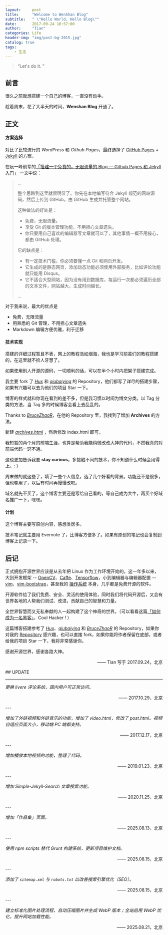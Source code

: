 ```yaml
---
layout:     post
title:      "Welcome to WenShan Blog"
subtitle:   " \"Hello World, Hello Blog\""
date:       2017-09-24 10:57:00
author:     "Tian"
categories: Life
header-img: "img/post-bg-2015.jpg"
catalog: true
tags:
    - 生活
---
```


> “Let's do it. ”


## 前言

很久之前就想搭建一个自己的博客，一直没有动手。

趁着周末，花了大半天的时间，**Wenshan Blog** 开通了。

## 正文

#### 方案选择

对比了比较流行的 *WordPress* 和 *Github Pages*，最终选择了 [GitHub Pages](https://pages.github.com/) + [Jekyll](http://jekyllrb.com/) 的方案。

在阮一峰前辈的[「搭建一个免费的，无限流量的 Blog — Github Pages 和 Jekyll 入门」](http://www.ruanyifeng.com/blog/2012/08/blogging_with_jekyll.html) 一文中说：

> …
>
> 整个思路到这里就很明显了。你先在本地编写符合 Jekyll 规范的网站源码，然后上传到 GitHub，由 GitHub 生成并托管整个网站。
>
> 这种做法的好处是：
> * 免费，无限流量。
> * 享受 Git 的版本管理功能，不用担心文章遗失。
> * 你只要用自己喜欢的编辑器写文章就可以了，其他事情一概不用操心，都由 GitHub 处理。
>
> 它的缺点是：
> * 有一定技术门槛，你必须要懂一点 Git 和网页开发。
> * 它生成的是静态网页，添加动态功能必须使用外部服务，比如评论功能就只能用 Disqus。 
> * 它不适合大型网站，因为没有用到数据库，每运行一次都必须遍历全部的文本文件，网站越大，生成时间越长。
>
> …

对于我来说，最大的优点是

* 免费，无限流量
* 用熟悉的 Git 管理，不用担心文章遗失
* Markdown 编辑方便优雅，利于迁移

#### 技术实现

搭建的详细过程暂且不表，网上的教程浩如烟海，我也是学习前辈们的教程搭建的，在这里就不拾人牙慧了。

如果使用别人开源的源码，一切顺利的话，可以在半个小时内把架子搭建完成。

我主要 fork 了 [*Hux*](https://github.com/Huxpro/huxpro.github.io) 和 [*qiubaiying*](https://github.com/qiubaiying/qiubaiying.github.io) 的 Repository，他们都写了详尽的搭建步骤，如果有兴趣可以去为他们的项目 Star 一下。

博客的样式就和你现在看到的差不多，但是我习惯以时间为博文分类。以 Tag 分类的方法，当 Tag 多的时候博客会看上去乱乱的。

Thanks to [*BruceZhaoR*](https://github.com/BruceZhaoR/brucezhaor.github.io)，在他的 Repository 里，我找到了增加 **Archives** 的方法。

新建 [*archives.html*](https://github.com/tianws/tianws.github.io/blob/master/archives.xml) ，然后修改 index.html 即可。

我短暂的两个月的前端生涯，也算是帮助我能稍微改改大神的代码，不然我真的对前端代码一窍不通。

这也更加告诉我要 **stay curious**，多接触不同的技术，你不知道什么时候会用得上。: )

周末做的就这些了，填了一些个人信息，选了几个好看的背景。功能还不是很多，但也够用了，以后有时间再慢慢改吧。

域名就先不买了，这个博客主要还是写给自己看的，等自己成为大牛，再买个好域名推广一下，嘿嘿。

#### 计划

这个博客主要写原创内容，感想类居多。

技术笔记就主要用 Evernote 了，比博客方便多了。如果有原创的笔记也会复制到博客上记录一下。

## 后记

正式拥抱开源世界应该是从去年把 Linux 作为工作环境开始的，这一年多以来，大到开发框架 -- [OpenCV](http://opencv.org/)、[Caffe](http://caffe.berkeleyvision.org/)、[Tensorflow](https://www.tensorflow.org/)，小到编辑器与编辑器配置 -- [vim](https://vim.sourceforge.io/)、[vim-bootstrap](http://www.vim-bootstrap.com/)，甚至我的 [操作系统](http://cn.ubuntu.com/) 本身，几乎都是免费开源的软件。

开源软件给了我们免费、安全、灵活的使用体验，同时我们将代码开源后，又会有世界各地的人帮我们测试、改进，贡献自己的智慧和力量。

全世界智慧而又无私奉献的人一起构建了这个神奇的世界。（可以看看这篇[「如何成为一名黑客」](https://dayone.me/2iX7zHp)，Cool Hacker ! ）

这篇博客搭建参考了 [*Hux*](https://github.com/Huxpro/huxpro.github.io)、[*qiubaiying*](https://github.com/qiubaiying/qiubaiying.github.io) 和 [*BruceZhaoR*](https://github.com/BruceZhaoR/brucezhaor.github.io) 的 Repository，如果你对我的 [Repository](https://github.com/tianws/tianws.github.io) 感兴趣，也可以直接 fork，如果你能将作者保留在底部，或者给我的项目 Star 一下，我将非常感谢你。

感谢开源世界，感谢各路大神。

<p align="right">—— Tian 写于 2017.09.24，北京</p>
##  UPDATE

---

*更换 livere 评论系统，国内用户可正常访问。*

<p align="right">—— 2017.10.29，北京</p>
---

*增加了外链视频和外链音乐的功能，增加了 video.html，修改了 post.html。视频自适应页面大小，移动端 PC 端都支持。*

<p align="right">—— 2017.12.17，北京</p>
---

*增加播放本地视频的功能，整理了代码。*

<p align="right">—— 2019.01.23，北京</p>
---

*增加 Simple-Jekyll-Search 文章搜索功能。*

<p align="right">—— 2020.11.25，北京</p>
---

*增加「作品集」页面。*

<p align="right">—— 2025.08.13，北京</p>
---

*使用 npm scripts 替代 Grunt 构建系统，更新项目维护文档。*

<p align="right">—— 2025.08.15，北京</p>
---

*添加了 `sitemap.xml` 与 `robots.txt` 以改善搜索引擎优化（SEO）。*

<p align="right">—— 2025.08.15，北京</p>
---

*建立标准化图片处理流程，自动压缩图片并生成 WebP 版本；全站启用 WebP 优化，提升网站加载性能。*

<p align="right">—— 2025.08.21，北京</p>
